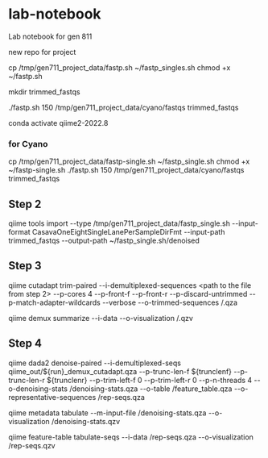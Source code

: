 # lab-notebook
Lab notebook for gen 811

new repo for project

cp /tmp/gen711_project_data/fastp.sh ~/fastp_singles.sh
chmod +x ~/fastp.sh

mkdir trimmed_fastqs 

./fastp.sh 150 /tmp/gen711_project_data/cyano/fastqs trimmed_fastqs 

conda activate qiime2-2022.8 


### for Cyano
cp /tmp/gen711_project_data/fastp-single.sh ~/fastp_single.sh
chmod +x ~/fastp-single.sh
./fastp.sh 150 /tmp/gen711_project_data/cyano/fastqs trimmed_fastqs

## Step 2
qiime tools import --type /tmp/gen711_project_data/fastp_single.sh  --input-format CasavaOneEightSingleLanePerSampleDirFmt --input-path trimmed_fastqs --output-path ~/fastp_single.sh/denoised 

## Step 3
qiime cutadapt trim-paired --i-demultiplexed-sequences <path to the file from step 2>  --p-cores 4 --p-front-f <the forward primer sequence> --p-front-r <the reverse primer sequence> --p-discard-untrimmed --p-match-adapter-wildcards --verbose  --o-trimmed-sequences <path to an output directory>/<name for the output files>.qza

qiime demux summarize --i-data <path to the file from step above> --o-visualization  <path to an output directory>/<a name for the output files>.qzv 

## Step 4
qiime dada2 denoise-paired --i-demultiplexed-seqs qiime_out/${run}_demux_cutadapt.qza   --p-trunc-len-f ${trunclenf} --p-trunc-len-r ${trunclenr}  --p-trim-left-f 0 --p-trim-left-r 0 --p-n-threads 4 --o-denoising-stats <path to an output directory>/denoising-stats.qza  --o-table <path to an output directory>/feature_table.qza --o-representative-sequences <path to an output directory>/rep-seqs.qza

qiime metadata tabulate --m-input-file <path to an output directory>/denoising-stats.qza --o-visualization <path to an output directory>/denoising-stats.qzv

qiime feature-table tabulate-seqs --i-data <path to an output directory>/rep-seqs.qza --o-visualization <path to an output directory>/rep-seqs.qzv
